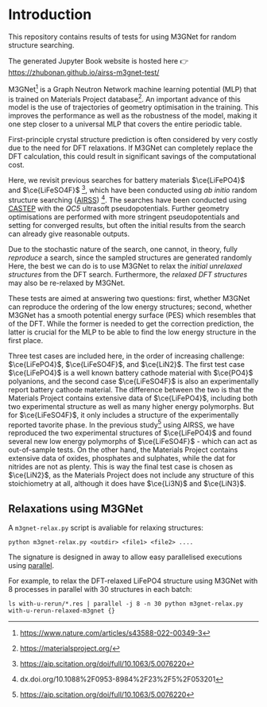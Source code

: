 # Introduction


This repository contains results of tests for using M3GNet for random structure searching.

The generated Jupyter Book website is hosted here 👉 https://zhubonan.github.io/airss-m3gnet-test/

M3GNet[^m3gnet] is a Graph Neutron Network machine learning potential (MLP) that is trained on Materials Project database[^mp].
An important advance of this model is the use of trajectories of geometry optimisation in the training.
This improves the performance as well as the robustness of the model, making it one step closer to a universal MLP that covers the entire periodic table.

First-principle crystal structure prediction is often considered by very costly due to the need for DFT relaxations.
If M3GNet can completely replace the DFT calculation, this could result in significant savings of the computational cost.

Here, we revisit previous searches for battery materials $\ce{LiFePO4}$ and $\ce{LiFeSO4F}$ [^search1], which have been conducted using *ab initio* random structure searching ([AIRSS](https://www.mtg.msm.cam.ac.uk/Codes/AIRSS)) [^airss].
The searches have been conducted using [CASTEP](http://www.castep.org/) with the *QC5* ultrasoft pseudopotentials.
Further geometry optimisations are performed with more stringent pseudopotentials and setting for converged results, but often the initial results from the search can already give reasonable outputs.

Due to the stochastic nature of the search, one cannot, in theory, fully *reproduce* a search, 
since the sampled structures are generated randomly
Here, the best we can do is to use M3GNet to relax the *initial unrelaxed structures* from the DFT search.
Furthermore, the *relaxed DFT structures* may also be re-relaxed by M3GNet.

These tests are aimed at answering two questions: first, whether M3GNet can reproduce the ordering of the low energy structures; second, whether M3GNet has a smooth potential energy surface (PES) which resembles that of the DFT. 
While the former is needed to get the correction prediction, the latter is crucial for the MLP to be able to find the low energy structure in the first place. 

Three test cases are included here, in the order of increasing challenge: $\ce{LiFePO4}$, $\ce{LiFeSO4F}$, and $\ce{LiN2}$.
The first test case $\ce{LiFePO4}$ is a well known battery cathode material with $\ce{PO4}$ polyanions,
and the second case $\ce{LiFeSO4F}$ is also an experimentally report battery cathode material.
The difference between the two is that the Materials Project contains extensive data of $\ce{LiFePO4}$, 
including both two experimental structure as well as many higher energy polymorphs.
But for $\ce{LiFeSO4F}$, it only includes a structure of the experimentally reported tavorite phase.
In the previous study[^search1] using AIRSS, we have reproduced the two experimental structures of 
$\ce{LiFePO4}$ and found several new low energy polymorphs of $\ce{LiFeSO4F}$ - which can act as out-of-sample tests.
On the other hand, the Materials Project contains extensive data of oxides, phosphates and sulphates, 
while the dat for nitrides are not as plenty.
This is way the final test case is chosen as $\ce{LiN2}$, as the Materials Project does not include any structure
of this stoichiometry at all, although it does have $\ce{Li3N}$ and $\ce{LiN3}$.


[^m3gnet]: https://www.nature.com/articles/s43588-022-00349-3
[^mp]: https://materialsproject.org/
[^search1]: https://aip.scitation.org/doi/full/10.1063/5.0076220
[^airss]: dx.doi.org/10.1088%2F0953-8984%2F23%2F5%2F053201

## Relaxations using M3GNet

A `m3gnet-relax.py` script is avaliable for relaxing structures:


```
python m3gnet-relax.py <outdir> <file1> <file2> ....
```

The signature is designed in away to allow easy parallelised executions using [parallel](https://www.gnu.org/software/parallel/). 

For example, to relax the DFT-relaxed LiFePO4 structure using M3GNet with 8 processes in parallel with 30 structures in each batch:

```
ls with-u-rerun/*.res | parallel -j 8 -n 30 python m3gnet-relax.py with-u-rerun-relaxed-m3gnet {}
```